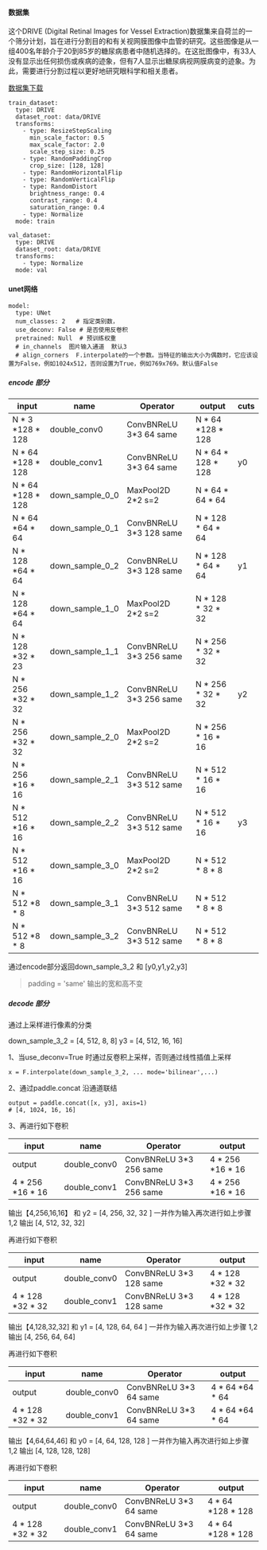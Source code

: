 #### 数据集

这个DRIVE (Digital Retinal Images for Vessel Extraction)数据集来自荷兰的一个筛分计划，旨在进行分割目的和有关视网膜图像中血管的研究。这些图像是从一组400名年龄介于20到85岁的糖尿病患者中随机选择的。在这批图像中，有33人没有显示出任何损伤或疾病的迹象，但有7人显示出糖尿病视网膜病变的迹象。为此，需要进行分割过程以更好地研究眼科学和相关患者。

[数据集下载](https://bj.bcebos.com/paddleseg/dataset/drive/drive.zip)


```
train_dataset:
  type: DRIVE
  dataset_root: data/DRIVE
  transforms:
    - type: ResizeStepScaling
      min_scale_factor: 0.5
      max_scale_factor: 2.0
      scale_step_size: 0.25
    - type: RandomPaddingCrop
      crop_size: [128, 128]
    - type: RandomHorizontalFlip
    - type: RandomVerticalFlip
    - type: RandomDistort
      brightness_range: 0.4
      contrast_range: 0.4
      saturation_range: 0.4
    - type: Normalize
  mode: train

val_dataset:
  type: DRIVE
  dataset_root: data/DRIVE
  transforms:
    - type: Normalize
  mode: val
```




#### unet网络

```
model:
  type: UNet
  num_classes: 2   # 指定类别数，
  use_deconv: False # 是否使用反卷积
  pretrained: Null  # 预训练权重
  # in_channels  图片输入通道  默认3
  # align_corners  F.interpolate的一个参数。当特征的输出大小为偶数时，它应该设置为False，例如1024x512，否则设置为True，例如769x769。默认值False
```

##### encode 部分

| input | name | Operator | output| cuts |
| --- | --- | --- | ---| --- |
| N * 3 *128 * 128 | double_conv0 | ConvBNReLU 3*3 64 same  | N * 64 *128 * 128 | |
| N * 64 *128 * 128 | double_conv1 | ConvBNReLU 3*3 64 same  | N * 64 * 128 * 128 | y0 |
| N * 64 *128 * 128 | down_sample_0_0 | MaxPool2D 2*2 s=2 | N * 64 * 64 * 64 | |
| N * 64 *64 * 64 | down_sample_0_1 | ConvBNReLU 3*3 128 same | N * 128 * 64 * 64 | |
| N * 128 *64 * 64 | down_sample_0_2 | ConvBNReLU 3*3 128 same | N * 128 * 64 * 64 | y1 |
| N * 128 *64 * 64 | down_sample_1_0 | MaxPool2D 2*2 s=2 | N * 128 * 32 * 32 | |
| N * 128 *32 * 23 | down_sample_1_1 | ConvBNReLU 3*3 256 same | N * 256 * 32 * 32 | |
| N * 256 *32 * 32 | down_sample_1_2 | ConvBNReLU 3*3 256 same | N * 256 * 32 * 32 | y2|
| N * 256 *32 * 32 | down_sample_2_0 | MaxPool2D 2*2 s=2 | N * 256 * 16 * 16 | |
| N * 256 *16 * 16 | down_sample_2_1 | ConvBNReLU 3*3 512 same | N * 512 * 16 * 16 | |
| N * 512 *16 * 16 | down_sample_2_2 | ConvBNReLU 3*3 512 same | N * 512 * 16 * 16 | y3 |
| N * 512 *16 * 16 | down_sample_3_0 | MaxPool2D 2*2 s=2 | N * 512 * 8 * 8 | |
| N * 512 *8 * 8 | down_sample_3_1 | ConvBNReLU 3*3 512 same | N * 512 * 8 * 8 | |
| N * 512 *8 * 8 | down_sample_3_2 | ConvBNReLU 3*3 512 same | N * 512 * 8 * 8 | |

通过encode部分返回down_sample_3_2 和 [y0,y1,y2,y3]

> padding = 'same' 输出的宽和高不变

##### decode 部分

通过上采样进行像素的分类

down_sample_3_2 = [4, 512, 8, 8]
y3 = [4, 512, 16, 16]

1、当use_deconv=True 时通过反卷积上采样，否则通过线性插值上采样

```
x = F.interpolate(down_sample_3_2, ... mode='bilinear',...)
```
2、通过paddle.concat 沿通道联结

```
output = paddle.concat([x, y3], axis=1)
# [4, 1024, 16, 16]
```
3、再进行如下卷积

| input | name | Operator | output| 
| --- | --- | --- | ---| 
| output | double_conv0 | ConvBNReLU 3*3 256 same  | 4 * 256 *16 * 16 |
| 4 * 256 *16 * 16 | double_conv1 | ConvBNReLU 3*3 256 same  | 4 * 256 *16 * 16 | 

输出【4,256,16,16】 和 y2 = [4, 256, 32, 32 ] 一并作为输入再次进行如上步骤 1,2 
输出 [4, 512, 32, 32]

再进行如下卷积

| input | name | Operator | output| 
| --- | --- | --- | ---| 
| output | double_conv0 | ConvBNReLU 3*3 128 same  | 4 * 128 *32 * 32 | 
| 4 * 128 *32 * 32 | double_conv1 | ConvBNReLU 3*3 128 same  | 4 * 128 *32 * 32 | 


输出【4,128,32,32] 和 y1 = [4, 128, 64, 64 ] 一并作为输入再次进行如上步骤 1,2 
输出 [4, 256, 64, 64]

再进行如下卷积

| input | name | Operator | output| 
| --- | --- | --- | ---| 
| output | double_conv0 | ConvBNReLU 3*3 64 same  | 4 * 64 *64 * 64 | 
| 4 * 128 *32 * 32 | double_conv1 | ConvBNReLU 3*3 64 same  | 4 * 64 *64 * 64 | 


输出【4,64,64,46] 和 y0 = [4, 64, 128, 128 ] 一并作为输入再次进行如上步骤 1,2 
输出 [4, 128, 128, 128]

再进行如下卷积

| input | name | Operator | output| 
| --- | --- | --- | ---| 
| output | double_conv0 | ConvBNReLU 3*3 64 same  | 4 * 64 *128 * 128 | 
| 4 * 128 *32 * 32 | double_conv1 | ConvBNReLU 3*3 64 same  | 4 * 64 *128 * 128 | 
